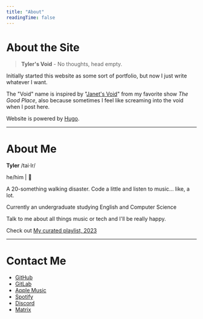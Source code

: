 ```yaml
---
title: "About"
readingTime: false
---
```

# About the Site

> **Tyler's Void** - No thoughts, head empty.

Initially started this website as some sort of portfolio, but now I just write whatever I want.

The "Void" name is inspired by "[Janet's Void](https://thegoodplace.fandom.com/wiki/The_Void)" from my favorite show *The Good Place*, also because sometimes I feel like screaming into the void when I post here.

Website is powered by [Hugo](https://gohugo.io/).

---

# About Me

**Tyler** /tai·lr/

he/him | 🍤

A 20-something walking disaster. Code a little and listen to music... like, a lot.

Currently an undergraduate studying English and Computer Science

Talk to me about all things music or tech and I'll be really happy.

Check out [My curated playlist, 2023](https://bit.ly/3BlS71b)

---

# Contact Me
- [GitHub](https://github.com/nottyl)
- [GitLab](https://gitlab.com/tyleryeh)
- [Apple Music](https://music.apple.com/profile/tybebored)
- [Spotify](https://open.spotify.com/user/313yxafc6irfflnlk54g4biz6afm?si=aa641ff316bd4b4e)
- [Discord](https://discord.com/users/591633476160061441)
- [Matrix](http://gg.gg/teewhy-matrix-org)
